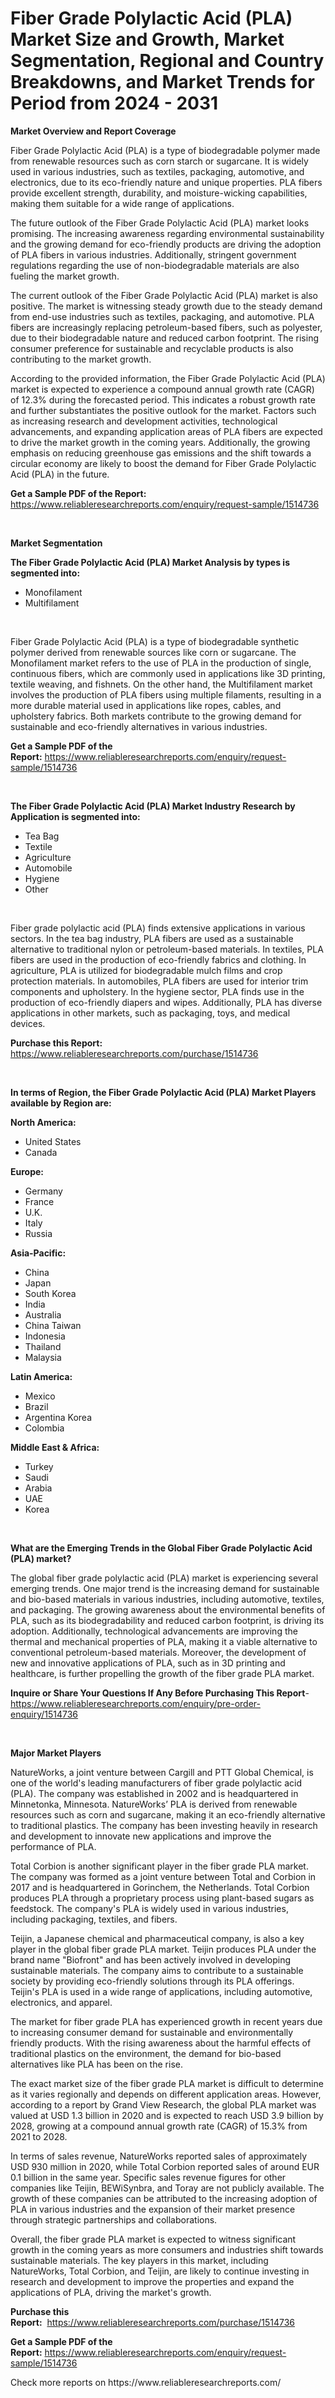 <p><h1>Fiber Grade Polylactic Acid (PLA) Market Size and Growth, Market Segmentation, Regional and Country Breakdowns, and Market Trends for Period from 2024 -  2031</h1></p><p><strong>Market Overview and Report Coverage</strong></p>
<p><p>Fiber Grade Polylactic Acid (PLA) is a type of biodegradable polymer made from renewable resources such as corn starch or sugarcane. It is widely used in various industries, such as textiles, packaging, automotive, and electronics, due to its eco-friendly nature and unique properties. PLA fibers provide excellent strength, durability, and moisture-wicking capabilities, making them suitable for a wide range of applications.</p><p>The future outlook of the Fiber Grade Polylactic Acid (PLA) market looks promising. The increasing awareness regarding environmental sustainability and the growing demand for eco-friendly products are driving the adoption of PLA fibers in various industries. Additionally, stringent government regulations regarding the use of non-biodegradable materials are also fueling the market growth.</p><p>The current outlook of the Fiber Grade Polylactic Acid (PLA) market is also positive. The market is witnessing steady growth due to the steady demand from end-use industries such as textiles, packaging, and automotive. PLA fibers are increasingly replacing petroleum-based fibers, such as polyester, due to their biodegradable nature and reduced carbon footprint. The rising consumer preference for sustainable and recyclable products is also contributing to the market growth.</p><p>According to the provided information, the Fiber Grade Polylactic Acid (PLA) market is expected to experience a compound annual growth rate (CAGR) of 12.3% during the forecasted period. This indicates a robust growth rate and further substantiates the positive outlook for the market. Factors such as increasing research and development activities, technological advancements, and expanding application areas of PLA fibers are expected to drive the market growth in the coming years. Additionally, the growing emphasis on reducing greenhouse gas emissions and the shift towards a circular economy are likely to boost the demand for Fiber Grade Polylactic Acid (PLA) in the future.</p></p>
<p><strong>Get a Sample PDF of the Report:</strong> <a href="https://www.reliableresearchreports.com/enquiry/request-sample/1514736">https://www.reliableresearchreports.com/enquiry/request-sample/1514736</a></p>
<p>&nbsp;</p>
<p><strong>Market Segmentation</strong></p>
<p><strong>The Fiber Grade Polylactic Acid (PLA) Market Analysis by types is segmented into:</strong></p>
<p><ul><li>Monofilament</li><li>Multifilament</li></ul></p>
<p>&nbsp;</p>
<p><p>Fiber Grade Polylactic Acid (PLA) is a type of biodegradable synthetic polymer derived from renewable sources like corn or sugarcane. The Monofilament market refers to the use of PLA in the production of single, continuous fibers, which are commonly used in applications like 3D printing, textile weaving, and fishnets. On the other hand, the Multifilament market involves the production of PLA fibers using multiple filaments, resulting in a more durable material used in applications like ropes, cables, and upholstery fabrics. Both markets contribute to the growing demand for sustainable and eco-friendly alternatives in various industries.</p></p>
<p><strong>Get a Sample PDF of the Report:</strong>&nbsp;<a href="https://www.reliableresearchreports.com/enquiry/request-sample/1514736">https://www.reliableresearchreports.com/enquiry/request-sample/1514736</a></p>
<p>&nbsp;</p>
<p><strong>The Fiber Grade Polylactic Acid (PLA) Market Industry Research by Application is segmented into:</strong></p>
<p><ul><li>Tea Bag</li><li>Textile</li><li>Agriculture</li><li>Automobile</li><li>Hygiene</li><li>Other</li></ul></p>
<p>&nbsp;</p>
<p><p>Fiber grade polylactic acid (PLA) finds extensive applications in various sectors. In the tea bag industry, PLA fibers are used as a sustainable alternative to traditional nylon or petroleum-based materials. In textiles, PLA fibers are used in the production of eco-friendly fabrics and clothing. In agriculture, PLA is utilized for biodegradable mulch films and crop protection materials. In automobiles, PLA fibers are used for interior trim components and upholstery. In the hygiene sector, PLA finds use in the production of eco-friendly diapers and wipes. Additionally, PLA has diverse applications in other markets, such as packaging, toys, and medical devices.</p></p>
<p><strong>Purchase this Report:</strong>&nbsp; <a href="https://www.reliableresearchreports.com/purchase/1514736">https://www.reliableresearchreports.com/purchase/1514736</a></p>
<p>&nbsp;</p>
<p><strong>In terms of Region, the Fiber Grade Polylactic Acid (PLA) Market Players available by Region are:</strong></p>
<p>
    <p> <strong> North America: </strong>
        <ul>
            <li>United States</li>
            <li>Canada</li>
        </ul>
        </p> 
    <p> <strong> Europe: </strong>
        <ul>
            <li>Germany</li>
            <li>France</li>
            <li>U.K.</li>
            <li>Italy</li>
            <li>Russia</li>
        </ul>
        </p> 
    <p> <strong> Asia-Pacific: </strong>
        <ul>
            <li>China</li>
            <li>Japan</li>
            <li>South Korea</li>
            <li>India</li>
            <li>Australia</li>
            <li>China Taiwan</li>
            <li>Indonesia</li>
            <li>Thailand</li>
            <li>Malaysia</li>
        </ul>
        </p> 
    <p> <strong> Latin America: </strong>
        <ul>
            <li>Mexico</li>
            <li>Brazil</li>
            <li>Argentina Korea</li>
            <li>Colombia</li>
        </ul>
        </p> 
    <p> <strong> Middle East & Africa: </strong>
        <ul>
            <li>Turkey</li>
            <li>Saudi</li>
            <li>Arabia</li>
            <li>UAE</li>
            <li>Korea</li>
        </ul>
    </p>
    </p>
<p>&nbsp;</p>
<p><strong>What are the Emerging Trends in the Global Fiber Grade Polylactic Acid (PLA) market?</strong></p>
<p><p>The global fiber grade polylactic acid (PLA) market is experiencing several emerging trends. One major trend is the increasing demand for sustainable and bio-based materials in various industries, including automotive, textiles, and packaging. The growing awareness about the environmental benefits of PLA, such as its biodegradability and reduced carbon footprint, is driving its adoption. Additionally, technological advancements are improving the thermal and mechanical properties of PLA, making it a viable alternative to conventional petroleum-based materials. Moreover, the development of new and innovative applications of PLA, such as in 3D printing and healthcare, is further propelling the growth of the fiber grade PLA market.</p></p>
<p><strong>Inquire or Share Your Questions If Any Before Purchasing This Report</strong>- <a href="https://www.reliableresearchreports.com/enquiry/pre-order-enquiry/1514736">https://www.reliableresearchreports.com/enquiry/pre-order-enquiry/1514736</a></p>
<p>&nbsp;</p>
<p><strong>Major Market Players</strong></p>
<p><p>NatureWorks, a joint venture between Cargill and PTT Global Chemical, is one of the world's leading manufacturers of fiber grade polylactic acid (PLA). The company was established in 2002 and is headquartered in Minnetonka, Minnesota. NatureWorks’ PLA is derived from renewable resources such as corn and sugarcane, making it an eco-friendly alternative to traditional plastics. The company has been investing heavily in research and development to innovate new applications and improve the performance of PLA. </p><p>Total Corbion is another significant player in the fiber grade PLA market. The company was formed as a joint venture between Total and Corbion in 2017 and is headquartered in Gorinchem, the Netherlands. Total Corbion produces PLA through a proprietary process using plant-based sugars as feedstock. The company's PLA is widely used in various industries, including packaging, textiles, and fibers.</p><p>Teijin, a Japanese chemical and pharmaceutical company, is also a key player in the global fiber grade PLA market. Teijin produces PLA under the brand name "Biofront" and has been actively involved in developing sustainable materials. The company aims to contribute to a sustainable society by providing eco-friendly solutions through its PLA offerings. Teijin's PLA is used in a wide range of applications, including automotive, electronics, and apparel.</p><p>The market for fiber grade PLA has experienced growth in recent years due to increasing consumer demand for sustainable and environmentally friendly products. With the rising awareness about the harmful effects of traditional plastics on the environment, the demand for bio-based alternatives like PLA has been on the rise.</p><p>The exact market size of the fiber grade PLA market is difficult to determine as it varies regionally and depends on different application areas. However, according to a report by Grand View Research, the global PLA market was valued at USD 1.3 billion in 2020 and is expected to reach USD 3.9 billion by 2028, growing at a compound annual growth rate (CAGR) of 15.3% from 2021 to 2028.</p><p>In terms of sales revenue, NatureWorks reported sales of approximately USD 930 million in 2020, while Total Corbion reported sales of around EUR 0.1 billion in the same year. Specific sales revenue figures for other companies like Teijin, BEWiSynbra, and Toray are not publicly available. The growth of these companies can be attributed to the increasing adoption of PLA in various industries and the expansion of their market presence through strategic partnerships and collaborations.</p><p>Overall, the fiber grade PLA market is expected to witness significant growth in the coming years as more consumers and industries shift towards sustainable materials. The key players in this market, including NatureWorks, Total Corbion, and Teijin, are likely to continue investing in research and development to improve the properties and expand the applications of PLA, driving the market's growth.</p></p>
<p><strong>Purchase this Report:</strong>&nbsp;&nbsp;<a href="https://www.reliableresearchreports.com/purchase/1514736">https://www.reliableresearchreports.com/purchase/1514736</a></p>
<p></p>
<p><strong>Get a Sample PDF of the Report:</strong>&nbsp;<a href="https://www.reliableresearchreports.com/enquiry/request-sample/1514736">https://www.reliableresearchreports.com/enquiry/request-sample/1514736</a></p>
<p>Check more reports on https://www.reliableresearchreports.com/</p>